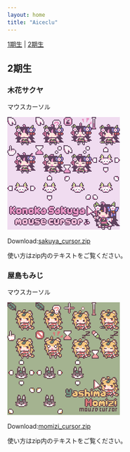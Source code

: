 ```yaml
---
layout: home
title: "Aiceclu"
---
```

[1期生](#1期生) | [2期生](#2期生)
## 2期生
### 木花サクヤ
マウスカーソル

![sakuya_cursor](img/sakuya_cur.gif "sakuya cursor")

Download:[sakuya_cursor.zip](files/sakuya_cursor.zip)

使い方はzip内のテキストをご覧ください。

### 屋島もみじ
マウスカーソル

![momizi_cursor](img/momizi_cur.gif "momizi_cursor")

Download:[momizi_cursor.zip](files/momizi_cursor.zip)

使い方はzip内のテキストをご覧ください。 
